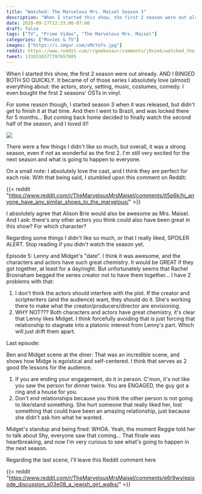 ```yaml
---
title: "Watched: The Marvelous Mrs. Maisel Season 3"
description: "When I started this show, the first 2 season were out already. AND I BINGED BOTH SO QUICKLY. It became of of those series I absolutely love (almost) everything about: the actors, story, setting, music, costumes, comedy. I even bought the first 2 seasons' OSTs in vinyl."
date: 2020-09-27T12:33:00-07:00
draft: false
tags: ["TV", "Prime Video", "The Marvelous Mrs. Maisel"]
categories: ["Movies & TV"]
images: ["https://i.imgur.com/xMcYofs.jpg"]
reddit: https://www.reddit.com/r/geekosaur/comments/j0xze6/watched_the_marvelous_mrs_maisel_season_3/
tweet: 1310316577397657605
---
```


When I started this show, the first 2 season were out already. AND I BINGED BOTH SO QUICKLY. It became of of those series I absolutely love (almost) everything about: the actors, story, setting, music, costumes, comedy. I even bought the first 2 seasons' OSTs in vinyl.

For some reason though, I started season 3 when it was released, but didn't get to finish it at that time. And then I went to Brazil, and was locked there for 5 months... But coming back home decided to finally watch the second half of the season, and I loved it!!

![](https://i.imgur.com/xMcYofs.jpg)

<!--more-->

There were a few things I didn't like so much, but overall, it was a strong season, even if not as wonderful as the first 2. I'm still very excited for the next season and what is going to happen to everyone.

On a small note: I absolutely love the cast, and I think they are perfect for each role. With that being said, I stumbled upon this comment on Reddit:

{{< reddit "https://www.reddit.com/r/TheMarvelousMrsMaisel/comments/it5p6k/hi_anyone_have_any_similar_shows_to_the_marvelous/" >}}

I absolutely agree that Alison Brie would also be awesome as Mrs. Maisel. And I ask: there's any other actors you think could also have been great in this show? For which character?

Regarding some things I didn't like so much, or that I really liked, SPOILER ALERT. Stop reading if you didn't watch the season yet.

Episode 5: Lenny and Midget's "date". I think it was awesome, and the characters and actors have such great chemistry. It would be GREAT if they got together, at least for a day/night. But unfortunately seems that Rachel Brosnaham begged the series creator not to have them together... I have 2 problems with that:

1. I don't think the actors should interfere with the plot. If the creator and scriptwriters (and the audience) want, they should do it. She's working there to make what the creator/producers/director are envisioning.
2. WHY NOT??? Both characters and actors have great chemistry, it's clear that Lenny likes Midget. I think forcefully avoiding that is just forcing that relationship to stagnate into a platonic interest from Lenny's part. Which will just drift them apart.

Last episode:

Ben and Midget scene at the diner: That was an incredible scene, and shows how Midge is egoistical and self-centered. I think that serves as 2 good life lessons for the audience.

1. If you are ending your engagement, do it in person. C'mon, it's not like you saw the person for dinner twice. You are ENGAGED, the guy got a ring and a house for you.
2. Don't end relationships because you think the other person is not going to like/stand something. She hurt someone that really liked her, lost something that could have been an amazing relationship, just because she didn't ask him what he wanted.

Midget's standup and being fired: WHOA. Yeah, the moment Reggie told her to talk about Shy, everyone saw that coming... That finale was heartbreaking, and now I'm very curious to see what's going to happen in the next season.

Regarding the last scene, I'll leave this Reddit comment here

{{< reddit "https://www.reddit.com/r/TheMarvelousMrsMaisel/comments/e6r9wv/episode_discussion_s03e08_a_jewish_girl_walks/" >}}
